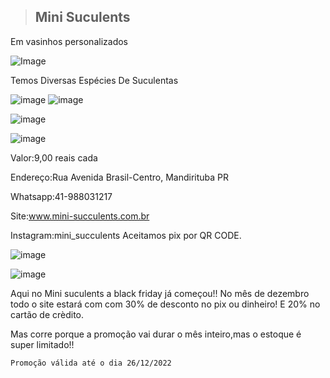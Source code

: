 > ## Mini Suculents

 
Em vasinhos personalizados
     
![Image](https://user-images.githubusercontent.com/113630942/205109840-0c6d8b7c-5299-4b0c-b136-18e2ad1d9e84.png)

Temos Diversas Espécies De Suculentas

![image](https://user-images.githubusercontent.com/113630942/205114127-5283344c-167d-4c3f-9f40-8d6c36c9ef09.png)
![image](https://user-images.githubusercontent.com/113630942/205114768-3a4b6ab8-18cd-4b8d-ac67-2166c7a438b9.png)

![image](https://user-images.githubusercontent.com/113630942/205114962-a129d3fe-e48f-4962-b8a0-7cef58124d1b.png)


![image](https://user-images.githubusercontent.com/113630942/205124761-57c7d46e-f716-4a6f-a1df-f45474c05bd8.png)



Valor:9,00 reais cada

Endereço:Rua Avenida Brasil-Centro, Mandirituba PR

Whatsapp:41-988031217

Site:www.mini-succulents.com.br

Instagram:mini_succulents
Aceitamos pix por QR CODE.


![image](https://user-images.githubusercontent.com/113630942/205134939-e7f34a69-222e-46fe-9293-0c7bcc9534f5.png)













![image](https://user-images.githubusercontent.com/113630942/205133635-e364a89f-d3d5-4715-b13a-2f3073cbb3ac.png)



Aqui no Mini suculents a black friday já começou!!
No mês de dezembro todo o site estará com com 30% de desconto no pix ou dinheiro!
E 20% no cartão de crèdito.

Mas corre porque a promoção vai durar o mês inteiro,mas o estoque é super limitado!!

    Promoção válida até o dia 26/12/2022
